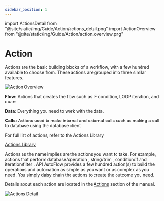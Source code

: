 ```yaml
---
sidebar_position: 1
---
```


import ActionsDetail from "@site/static/img/Guide/Action/actions_detail.png"
import ActionOverview from "@site/static/img/Guide/Action/action_overview.png"

# Action

Actions are the basic building blocks of a workflow, with a few hundred available to choose from. These actions are grouped into three similar features.

<div class="myResponsiveImg">
    <img src={ActionOverview} alt="Action Overview" class="myResponsiveImg"/>
</div>

**Flow**: Actions that creates the flow such as IF condition, LOOP iteration, and more

**Data**: Everything you need to work with the data.

**Calls**: Actions used to make internal and external calls such as making a call to database using the database client

For full list of actions, refer to the Actions Library

[Actions Library](../../../actions-library)

Actions as the name implies are the actions you want to take. For example, actions that perform database/operation , string/trim , condition/if and iteration/filter . API AutoFlow provides a few hundred action(s) to build the operations and automation as simple as you want or as complex as you need. You simply daisy chain the actions to create the outcome you need.

Details about each action are located in the [Actions](../../../actions-library) section of the manual.

<img src={ActionsDetail} alt="Actions Detail"/>
